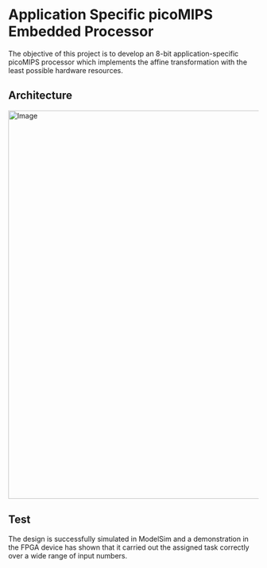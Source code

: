 # Application Specific picoMIPS Embedded Processor
The objective of this project is to develop an 8-bit application-specific picoMIPS processor which implements the affine transformation
with the least possible hardware resources.

## Architecture

<img width="781" alt="Image" src="https://github.com/user-attachments/assets/d69934cc-f575-428c-b377-5265eb58a7d9" />

## Test
The design is successfully simulated in ModelSim and a demonstration in the FPGA device has shown that it carried out the assigned 
task correctly over a wide range of input numbers.
